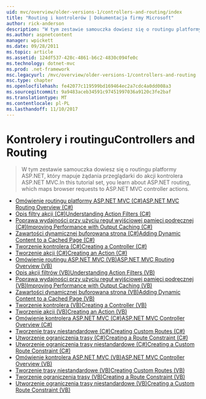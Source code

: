 ```yaml
---
uid: mvc/overview/older-versions-1/controllers-and-routing/index
title: "Routing i kontrolerów | Dokumentacja firmy Microsoft"
author: rick-anderson
description: "W tym zestawie samouczka dowiesz się o routingu platformy ASP.NET, który mapuje żądania przeglądarki do akcji kontrolera ASP.NET MVC."
ms.author: aspnetcontent
manager: wpickett
ms.date: 09/28/2011
ms.topic: article
ms.assetid: 124df537-428c-4861-b6c2-4830c094fe0c
ms.technology: dotnet-mvc
ms.prod: .net-framework
msc.legacyurl: /mvc/overview/older-versions-1/controllers-and-routing
msc.type: chapter
ms.openlocfilehash: fe42077c119599bd169464ec2a7cdc4a0dd008a3
ms.sourcegitcommit: 9a9483aceb34591c97451997036a9120c3fe2baf
ms.translationtype: MT
ms.contentlocale: pl-PL
ms.lasthandoff: 11/10/2017
---
```

<a name="controllers-and-routing"></a><span data-ttu-id="0aabe-103">Kontrolery i routingu</span><span class="sxs-lookup"><span data-stu-id="0aabe-103">Controllers and Routing</span></span>
====================
> <span data-ttu-id="0aabe-104">W tym zestawie samouczka dowiesz się o routingu platformy ASP.NET, który mapuje żądania przeglądarki do akcji kontrolera ASP.NET MVC.</span><span class="sxs-lookup"><span data-stu-id="0aabe-104">In this tutorial set, you learn about ASP.NET routing, which maps browser requests to ASP.NET MVC controller actions.</span></span>


- [<span data-ttu-id="0aabe-105">Omówienie routingu platformy ASP.NET MVC (C#)</span><span class="sxs-lookup"><span data-stu-id="0aabe-105">ASP.NET MVC Routing Overview (C#)</span></span>](asp-net-mvc-routing-overview-cs.md)
- [<span data-ttu-id="0aabe-106">Opis filtry akcji (C#)</span><span class="sxs-lookup"><span data-stu-id="0aabe-106">Understanding Action Filters (C#)</span></span>](understanding-action-filters-cs.md)
- [<span data-ttu-id="0aabe-107">Poprawa wydajności przy użyciu reguł wyjściowej pamięci podręcznej (C#)</span><span class="sxs-lookup"><span data-stu-id="0aabe-107">Improving Performance with Output Caching (C#)</span></span>](improving-performance-with-output-caching-cs.md)
- [<span data-ttu-id="0aabe-108">Zawartości dynamicznej buforowana strona (C#)</span><span class="sxs-lookup"><span data-stu-id="0aabe-108">Adding Dynamic Content to a Cached Page (C#)</span></span>](adding-dynamic-content-to-a-cached-page-cs.md)
- [<span data-ttu-id="0aabe-109">Tworzenie kontrolera (C#)</span><span class="sxs-lookup"><span data-stu-id="0aabe-109">Creating a Controller (C#)</span></span>](creating-a-controller-cs.md)
- [<span data-ttu-id="0aabe-110">Tworzenie akcji (C#)</span><span class="sxs-lookup"><span data-stu-id="0aabe-110">Creating an Action (C#)</span></span>](creating-an-action-cs.md)
- [<span data-ttu-id="0aabe-111">Omówienie routingu ASP.NET MVC (VB)</span><span class="sxs-lookup"><span data-stu-id="0aabe-111">ASP.NET MVC Routing Overview (VB)</span></span>](asp-net-mvc-routing-overview-vb.md)
- [<span data-ttu-id="0aabe-112">Opis akcji filtrów (VB)</span><span class="sxs-lookup"><span data-stu-id="0aabe-112">Understanding Action Filters (VB)</span></span>](understanding-action-filters-vb.md)
- [<span data-ttu-id="0aabe-113">Poprawa wydajności przy użyciu reguł wyjściowej pamięci podręcznej (VB)</span><span class="sxs-lookup"><span data-stu-id="0aabe-113">Improving Performance with Output Caching (VB)</span></span>](improving-performance-with-output-caching-vb.md)
- [<span data-ttu-id="0aabe-114">Zawartości dynamicznej buforowana strona (VB)</span><span class="sxs-lookup"><span data-stu-id="0aabe-114">Adding Dynamic Content to a Cached Page (VB)</span></span>](adding-dynamic-content-to-a-cached-page-vb.md)
- [<span data-ttu-id="0aabe-115">Tworzenie kontrolera (VB)</span><span class="sxs-lookup"><span data-stu-id="0aabe-115">Creating a Controller (VB)</span></span>](creating-a-controller-vb.md)
- [<span data-ttu-id="0aabe-116">Tworzenie akcji (VB)</span><span class="sxs-lookup"><span data-stu-id="0aabe-116">Creating an Action (VB)</span></span>](creating-an-action-vb.md)
- [<span data-ttu-id="0aabe-117">Omówienie kontrolera ASP.NET MVC (C#)</span><span class="sxs-lookup"><span data-stu-id="0aabe-117">ASP.NET MVC Controller Overview (C#)</span></span>](aspnet-mvc-controllers-overview-cs.md)
- [<span data-ttu-id="0aabe-118">Tworzenie trasy niestandardowe (C#)</span><span class="sxs-lookup"><span data-stu-id="0aabe-118">Creating Custom Routes (C#)</span></span>](creating-custom-routes-cs.md)
- [<span data-ttu-id="0aabe-119">Utworzenie ograniczenia trasy (C#)</span><span class="sxs-lookup"><span data-stu-id="0aabe-119">Creating a Route Constraint (C#)</span></span>](creating-a-route-constraint-cs.md)
- [<span data-ttu-id="0aabe-120">Utworzenie ograniczenia trasy niestandardowe (C#)</span><span class="sxs-lookup"><span data-stu-id="0aabe-120">Creating a Custom Route Constraint (C#)</span></span>](creating-a-custom-route-constraint-cs.md)
- [<span data-ttu-id="0aabe-121">Omówienie kontrolera ASP.NET MVC (VB)</span><span class="sxs-lookup"><span data-stu-id="0aabe-121">ASP.NET MVC Controller Overview (VB)</span></span>](asp-net-mvc-controller-overview-vb.md)
- [<span data-ttu-id="0aabe-122">Tworzenie trasy niestandardowe (VB)</span><span class="sxs-lookup"><span data-stu-id="0aabe-122">Creating Custom Routes (VB)</span></span>](creating-custom-routes-vb.md)
- [<span data-ttu-id="0aabe-123">Tworzenie ograniczenia trasy (VB)</span><span class="sxs-lookup"><span data-stu-id="0aabe-123">Creating a Route Constraint (VB)</span></span>](creating-a-route-constraint-vb.md)
- [<span data-ttu-id="0aabe-124">Utworzenie ograniczenia trasy niestandardowe (VB)</span><span class="sxs-lookup"><span data-stu-id="0aabe-124">Creating a Custom Route Constraint (VB)</span></span>](creating-a-custom-route-constraint-vb.md)
